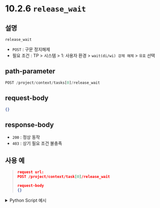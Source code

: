 ﻿# 10.2.6 `release_wait`

## 설명

`release_wait`

- `POST` : 구문 정지해제
- 필요 조건 : TP > 시스템 > 1: 사용자 환경 > `wait(di/wi) 강제 해제` > `유효` 선택

## path-parameter

```python
POST /project/context/tasks[0]/release_wait
```

## request-body

```json
{}
```

## response-body

- `200` : 정상 동작
- `403` : 상기 필요 조건 불충족

## 사용 예

<blockquote>

```json
request url:
POST /project/context/task[0]/release_wait

request-body
{}
```

</blockquote>

<details><summary>Python Script 예시</summary>

```python
import requests

def post_release_wait() -> int:
    base_url       = 'http://192.168.1.150:8888'
    path_parameter = '/project/context/tasks[0]/release_wait'
    head           = {'Content-Type': 'application/json; charset=utf-8'}
    body           = {}

    response = requests.post(url = base_url + path_parameter, headers = head, json = body)

    return response.status_code

print(f"response: {post_release_wait()}")
```
```sh
$python test.py
response: 200
```

</details>